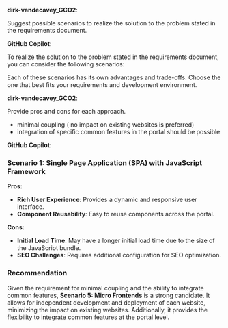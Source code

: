 **dirk-vandecavey_GCO2**:

   Suggest possible scenarios to realize the solution to the problem stated in the
   requirements document.
   

**GitHub Copilot**:

   To realize the solution to the problem stated in the requirements document, you
   can consider the following scenarios:
   
   Each of these scenarios has its own advantages and trade-offs. Choose the one
   that best fits your requirements and development environment.
   

**dirk-vandecavey_GCO2**:

   Provide pros and cons for each approach.
   - minimal coupling ( no impact on existing websites is preferred)
   - integration of specific common features in the portal should be possible
   

**GitHub Copilot**:

   ### Scenario 1: Single Page Application (SPA) with JavaScript Framework
   
   **Pros:**
   - **Rich User Experience**: Provides a dynamic and responsive user interface.
   - **Component Reusability**: Easy to reuse components across the portal.
   
   **Cons:**
   - **Initial Load Time**: May have a longer initial load time due to the size of the JavaScript bundle.
   - **SEO Challenges**: Requires additional configuration for SEO optimization.
   
   ### Recommendation
   Given the requirement for minimal coupling and the ability to integrate common
   features,
   **Scenario 5: Micro Frontends** is a strong candidate. It allows for independent
   development and deployment of each website, minimizing the impact on existing
   websites. Additionally, it provides the flexibility to integrate common features
   at the portal level.

